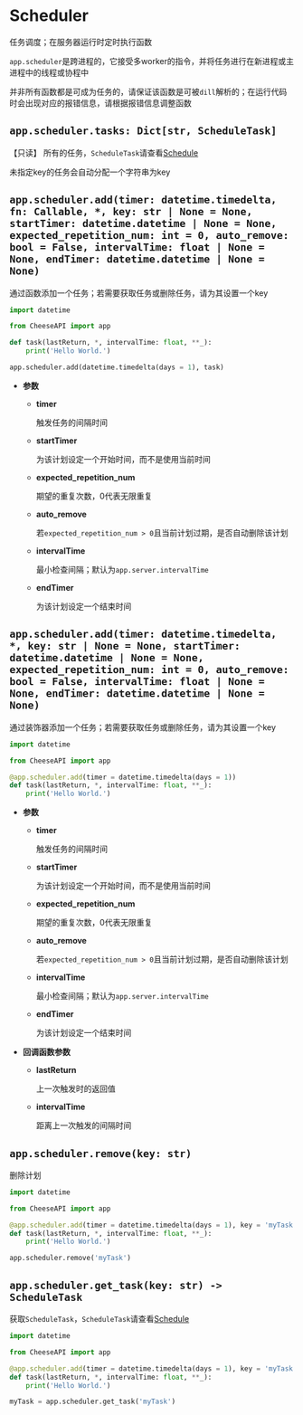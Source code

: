 # **Scheduler**

任务调度；在服务器运行时定时执行函数

`app.scheduler`是跨进程的，它接受多worker的指令，并将任务进行在新进程或主进程中的线程或协程中

并非所有函数都是可成为任务的，请保证该函数是可被`dill`解析的；在运行代码时会出现对应的报错信息，请根据报错信息调整函数

## **`app.scheduler.tasks: Dict[str, ScheduleTask]`**

【只读】 所有的任务，`ScheduleTask`请查看[Schedule](../Schedule.md)

未指定key的任务会自动分配一个字符串为key

## **`app.scheduler.add(timer: datetime.timedelta, fn: Callable, *, key: str | None = None, startTimer: datetime.datetime | None = None, expected_repetition_num: int = 0, auto_remove: bool = False, intervalTime: float | None = None, endTimer: datetime.datetime | None = None)`**

通过函数添加一个任务；若需要获取任务或删除任务，请为其设置一个key

```python
import datetime

from CheeseAPI import app

def task(lastReturn, *, intervalTime: float, **_):
    print('Hello World.')

app.scheduler.add(datetime.timedelta(days = 1), task)
```

- **参数**

    - **timer**

        触发任务的间隔时间

    - **startTimer**

        为该计划设定一个开始时间，而不是使用当前时间

    - **expected_repetition_num**

        期望的重复次数，0代表无限重复

    - **auto_remove**

        若`expected_repetition_num > 0`且当前计划过期，是否自动删除该计划

    - **intervalTime**

        最小检查间隔；默认为`app.server.intervalTime`

    - **endTimer**

        为该计划设定一个结束时间

## **`app.scheduler.add(timer: datetime.timedelta, *, key: str | None = None, startTimer: datetime.datetime | None = None, expected_repetition_num: int = 0, auto_remove: bool = False, intervalTime: float | None = None, endTimer: datetime.datetime | None = None)`**

通过装饰器添加一个任务；若需要获取任务或删除任务，请为其设置一个key

```python
import datetime

from CheeseAPI import app

@app.scheduler.add(timer = datetime.timedelta(days = 1))
def task(lastReturn, *, intervalTime: float, **_):
    print('Hello World.')
```

- **参数**

    - **timer**

        触发任务的间隔时间

    - **startTimer**

        为该计划设定一个开始时间，而不是使用当前时间

    - **expected_repetition_num**

        期望的重复次数，0代表无限重复

    - **auto_remove**

        若`expected_repetition_num > 0`且当前计划过期，是否自动删除该计划

    - **intervalTime**

        最小检查间隔；默认为`app.server.intervalTime`

    - **endTimer**

        为该计划设定一个结束时间

- **回调函数参数**

    - **lastReturn**

        上一次触发时的返回值

    - **intervalTime**

        距离上一次触发的间隔时间

## **`app.scheduler.remove(key: str)`**

删除计划

```python
import datetime

from CheeseAPI import app

@app.scheduler.add(timer = datetime.timedelta(days = 1), key = 'myTask')
def task(lastReturn, *, intervalTime: float, **_):
    print('Hello World.')

app.scheduler.remove('myTask')
```

## **`app.scheduler.get_task(key: str) -> ScheduleTask`**

获取`ScheduleTask`，`ScheduleTask`请查看[Schedule](../Schedule.md)

```python
import datetime

from CheeseAPI import app

@app.scheduler.add(timer = datetime.timedelta(days = 1), key = 'myTask')
def task(lastReturn, *, intervalTime: float, **_):
    print('Hello World.')

myTask = app.scheduler.get_task('myTask')
```
